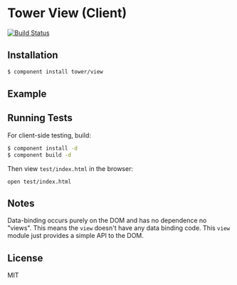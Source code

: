 # Tower View (Client)

[![Build Status](https://travis-ci.org/tower/client-view.png)](https://travis-ci.org/tower/client-view)


## Installation

```bash
$ component install tower/view
```

## Example

## Running Tests

For client-side testing, build:

```bash
$ component install -d
$ component build -d
```

Then view `test/index.html` in the browser:

```
open test/index.html
```

## Notes

Data-binding occurs purely on the DOM and has no dependence no "views". This means the `view` doesn't have any data binding code. This `view` module just provides a simple API to the DOM.

## License

MIT